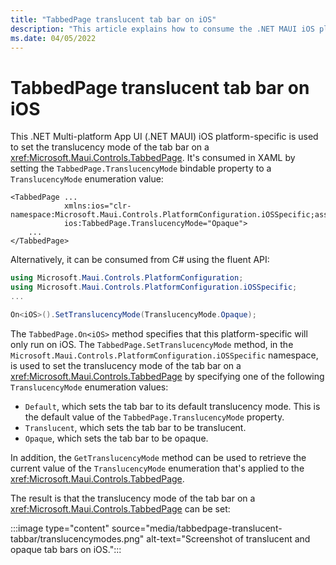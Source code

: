 ```yaml
---
title: "TabbedPage translucent tab bar on iOS"
description: "This article explains how to consume the .NET MAUI iOS platform-specific that sets the translucency mode of the tab bar on a TabbedPage."
ms.date: 04/05/2022
---
```


# TabbedPage translucent tab bar on iOS

This .NET Multi-platform App UI (.NET MAUI) iOS platform-specific is used to set the translucency mode of the tab bar on a <xref:Microsoft.Maui.Controls.TabbedPage>. It's consumed in XAML by setting the `TabbedPage.TranslucencyMode` bindable property to a `TranslucencyMode` enumeration value:

```xaml
<TabbedPage ...
            xmlns:ios="clr-namespace:Microsoft.Maui.Controls.PlatformConfiguration.iOSSpecific;assembly=Microsoft.Maui.Controls"
            ios:TabbedPage.TranslucencyMode="Opaque">
    ...
</TabbedPage>
```

Alternatively, it can be consumed from C# using the fluent API:

```csharp
using Microsoft.Maui.Controls.PlatformConfiguration;
using Microsoft.Maui.Controls.PlatformConfiguration.iOSSpecific;
...

On<iOS>().SetTranslucencyMode(TranslucencyMode.Opaque);
```

The `TabbedPage.On<iOS>` method specifies that this platform-specific will only run on iOS. The `TabbedPage.SetTranslucencyMode` method, in the `Microsoft.Maui.Controls.PlatformConfiguration.iOSSpecific` namespace, is used to set the translucency mode of the tab bar on a <xref:Microsoft.Maui.Controls.TabbedPage> by specifying one of the following `TranslucencyMode` enumeration values:

- `Default`, which sets the tab bar to its default translucency mode. This is the default value of the `TabbedPage.TranslucencyMode` property.
- `Translucent`, which sets the tab bar to be translucent.
- `Opaque`, which sets the tab bar to be opaque.

In addition, the `GetTranslucencyMode` method can be used to retrieve the current value of the `TranslucencyMode` enumeration that's applied to the <xref:Microsoft.Maui.Controls.TabbedPage>.

The result is that the translucency mode of the tab bar on a <xref:Microsoft.Maui.Controls.TabbedPage> can be set:

:::image type="content" source="media/tabbedpage-translucent-tabbar/translucencymodes.png" alt-text="Screenshot of translucent and opaque tab bars on iOS.":::
